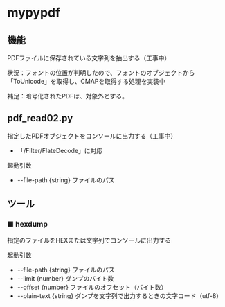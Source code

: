 # mypypdf

## 機能

PDFファイルに保存されている文字列を抽出する（工事中）

状況：フォントの位置が判明したので、フォントのオブジェクトから「ToUnicode」を取得し、CMAPを取得する処理を実装中

補足：暗号化されたPDFは、対象外とする。

## pdf_read02.py

指定したPDFオブジェクトをコンソールに出力する（工事中）

* 「/Filter/FlateDecode」に対応

起動引数

* --file-path {string}   ファイルのパス





## ツール

### ■ hexdump

指定のファイルをHEXまたは文字列でコンソールに出力する

起動引数

* --file-path {string}   ファイルのパス
* --limit {number}       ダンプのバイト数
* --offset {number}      ファイルのオフセット（バイト数）
* --plain-text {string}  ダンプを文字列で出力するときの文字コード（utf-8）
